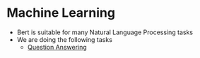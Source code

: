 # Machine Learning
- Bert is suitable for many Natural Language Processing tasks
- We are doing the following tasks
  - [Question Answering](question-answering/)
